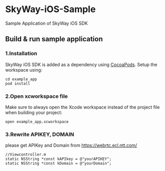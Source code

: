 # SkyWay-iOS-Sample
Sample Application of SkyWay iOS SDK

## Build & run sample application

### 1.Installation
SkyWay iOS SDK is added as a dependency using [CocoaPods](https://cocoapods.org/). Setup the workspace using:

```
cd example_app
pod install
```
### 2.Open xcworkspace file
Make sure to always open the Xcode workspace instead of the project file when building your project:
```
open example_app.xcworkspace
```


### 3.Rewrite APIKEY, DOMAIN
please get APIKey and Domain from https://webrtc.ecl.ntt.com/

```
//Viewcontroller.m
static NSString *const kAPIkey = @"yourAPIKEY";
static NSString *const kDomain = @"yourDomain";

```
